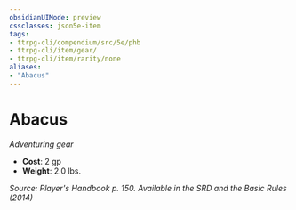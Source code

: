 ```yaml
---
obsidianUIMode: preview
cssclasses: json5e-item
tags:
- ttrpg-cli/compendium/src/5e/phb
- ttrpg-cli/item/gear/
- ttrpg-cli/item/rarity/none
aliases: 
- "Abacus"
---
```

# Abacus
*Adventuring gear*  

- **Cost**: 2 gp
- **Weight**: 2.0 lbs.

*Source: Player's Handbook p. 150. Available in the <span title='Systems Reference Document (5.1)'>SRD</span> and the Basic Rules (2014)*